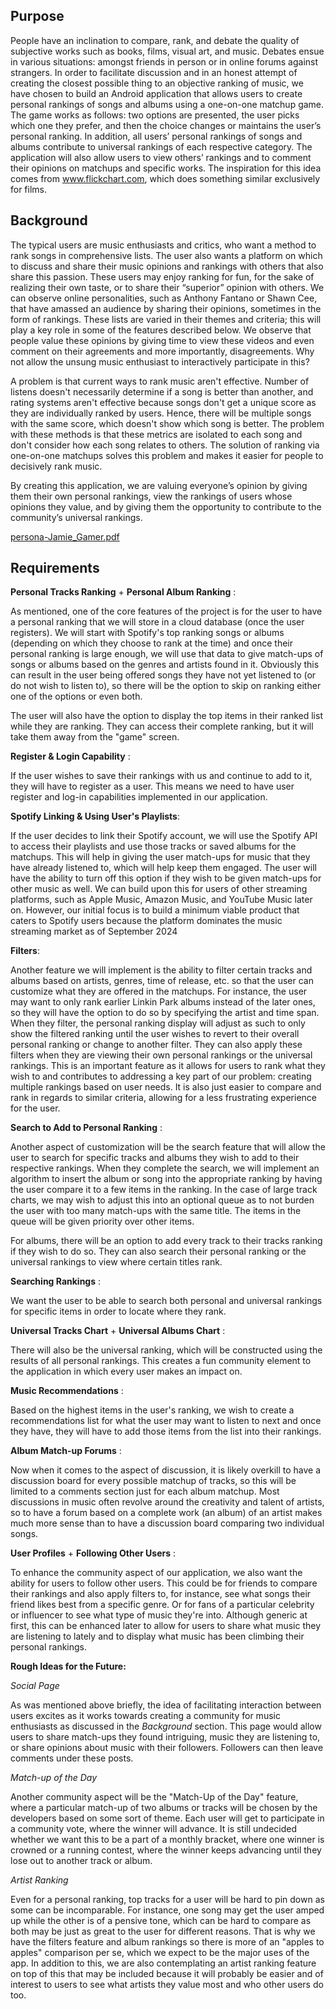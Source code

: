 ## Purpose

People have an inclination to compare, rank, and debate the quality of subjective works such as books, films, visual art, and music. Debates ensue in various situations: amongst friends in person or in online forums against strangers. In order to facilitate discussion and in an honest attempt of creating the closest possible thing to an objective ranking of music, we have chosen to build an Android application that allows users to create personal rankings of songs and albums using a one-on-one matchup game. The game works as follows: two options are presented, the user picks which one they prefer, and then the choice changes or maintains the user’s personal ranking. In addition, all users’ personal rankings of songs and albums contribute to universal rankings of each respective category. The application will also allow users to view others’ rankings and to comment their opinions on matchups and specific works. The inspiration for this idea comes from www.flickchart.com, which does something similar exclusively for films.

## Background

The typical users are music enthusiasts and critics, who want a method to rank songs in comprehensive lists. The user also wants a platform on which to discuss and share their music opinions and rankings with others that also share this passion. These users may enjoy ranking for fun, for the sake of realizing their own taste, or to share their “superior” opinion with others. We can observe online personalities, such as Anthony Fantano or Shawn Cee, that have amassed an audience by sharing their opinions, sometimes in the form of rankings. These lists are varied in their themes and criteria; this will play a key role in some of the features described below. We observe that people value these opinions by giving time to view these videos and even comment on their agreements and more importantly, disagreements. Why not allow the unsung music enthusiast to interactively participate in this?

A problem is that current ways to rank music aren't effective. Number of listens doesn't necessarily determine if a song is better than another, and rating systems aren't effective because songs don't get a unique score as they are individually ranked by users. Hence, there will be multiple songs with the same score, which doesn't show which song is better. The problem with these methods is that these metrics are isolated to each song and don't consider how each song relates to others. The solution of ranking via one-on-one matchups solves this problem and makes it easier for people to decisively rank music. 

By creating this application, we are valuing everyone’s opinion by giving them their own personal rankings, view the rankings of users whose opinions they value, and by giving them the opportunity to contribute to the community’s universal rankings.

[persona-Jamie_Gamer.pdf](images/persona-Jamie_Gamer.pdf)

## Requirements

**Personal Tracks Ranking** + **Personal Album Ranking** :

As mentioned, one of the core features of the project is for the user to have a personal ranking that we will store in a cloud database (once the user registers). We will start with Spotify's top ranking songs or albums (depending on which they choose to rank at the time) and once their personal ranking is large enough, we will use that data to give match-ups of songs or albums based on the genres and artists found in it. Obviously this can result in the user being offered songs they have not yet listened to (or do not wish to listen to), so there will be the option to skip on ranking either one of the options or even both.

The user will also have the option to display the top items in their ranked list while they are ranking. They can access their complete ranking, but it will take them away from the "game" screen.

**Register & Login Capability** :

If the user wishes to save their rankings with us and continue to add to it, they will have to register as a user. This means we need to have user register and log-in capabilities implemented in our application.

**Spotify Linking & Using User's Playlists**:

If the user decides to link their Spotify account, we will use the Spotify API to access their playlists and use those tracks or saved albums for the matchups. This will help in giving the user match-ups for music that they have already listened to, which will help keep them engaged. The user will have the ability to turn off this option if they wish to be given match-ups for other music as well. We can build upon this for users of other streaming platforms, such as Apple Music, Amazon Music, and YouTube Music later on. However, our initial focus is to build a minimum viable product that caters to Spotify users because the platform dominates the music streaming market as of September 2024

**Filters**:

Another feature we will implement is the ability to filter certain tracks and albums based on artists, genres, time of release, etc. so that the user can customize what they are offered in the matchups. For instance, the user may want to only rank earlier Linkin Park albums instead of the later ones, so they will have the option to do so by specifying the artist and time span. When they filter, the personal ranking display will adjust as such to only show the filtered ranking until the user wishes to revert to their overall personal ranking or change to another filter. They can also apply these filters when they are viewing their own personal rankings or the universal rankings. This is an important feature as it allows for users to rank what they wish to and contributes to addressing a key part of our problem: creating multiple rankings based on user needs. It is also just easier to compare and rank in regards to similar criteria, allowing for a less frustrating experience for the user.

**Search to Add to Personal Ranking** :

Another aspect of customization will be the search feature that will allow the user to search for specific tracks and albums they wish to add to their respective rankings. When they complete the search, we will implement an algorithm to insert the album or song into the appropriate ranking by having the user compare it to a few items in the ranking. In the case of large track charts, we may wish to adjust this into an optional queue as to not burden the user with too many match-ups with the same title. The items in the queue will be given priority over other items.

For albums, there will be an option to add every track to their tracks ranking if they wish to do so. They can also search their personal ranking or the universal rankings to view where certain titles rank.

**Searching Rankings** :

We want the user to be able to search both personal and universal rankings for specific items in order to locate where they rank.

**Universal Tracks Chart** + **Universal Albums Chart** :

There will also be the universal ranking, which will be constructed using the results of all personal rankings. This creates a fun community element to the application in which every user makes an impact on.

**Music Recommendations** :

Based on the highest items in the user's ranking, we wish to create a recommendations list for what the user may want to listen to next and once they have, they will have to add those items from the list into their rankings.

**Album Match-up Forums** :

Now when it comes to the aspect of discussion, it is likely overkill to have a discussion board for every possible matchup of tracks, so this will be limited to a comments section just for each album matchup. Most discussions in music often revolve around the creativity and talent of artists, so to have a forum based on a complete work (an album) of an artist makes much more sense than to have a discussion board comparing two individual songs.

**User Profiles** + **Following Other Users** :

To enhance the community aspect of our application, we also want the ability for users to follow other users. This could be for friends to compare their rankings and also apply filters to, for instance, see what songs their friend likes best from a specific genre. Or for fans of a particular celebrity or influencer to see what type of music they're into. Although generic at first, this can be enhanced later to allow for users to share what music they are listening to lately and to display what music has been climbing their personal rankings.

**Rough Ideas for the Future:**

_Social Page_

As was mentioned above briefly, the idea of facilitating interaction between users excites as it works towards creating a community for music enthusiasts as discussed in the _Background_ section. This page would allow users to share match-ups they found intriguing, music they are listening to, or share opinions about music with their followers. Followers can then leave comments under these posts.

_Match-up of the Day_

Another community aspect will be the "Match-Up of the Day" feature, where a particular match-up of two albums or tracks will be chosen by the developers based on some sort of theme. Each user will get to participate in a community vote, where the winner will advance. It is still undecided whether we want this to be a part of a monthly bracket, where one winner is crowned or a running contest, where the winner keeps advancing until they lose out to another track or album.

_Artist Ranking_

Even for a personal ranking, top tracks for a user will be hard to pin down as some can be incomparable. For instance, one song may get the user amped up while the other is of a pensive tone, which can be hard to compare as both may be just as great to the user for different reasons. That is why we have the filters feature and album rankings so there is more of an "apples to apples" comparison per se, which we expect to be the major uses of the app. In addition to this, we are also contemplating an artist ranking feature on top of this that may be included because it will probably be easier and of interest to users to see what artists they value most and who other users do too.